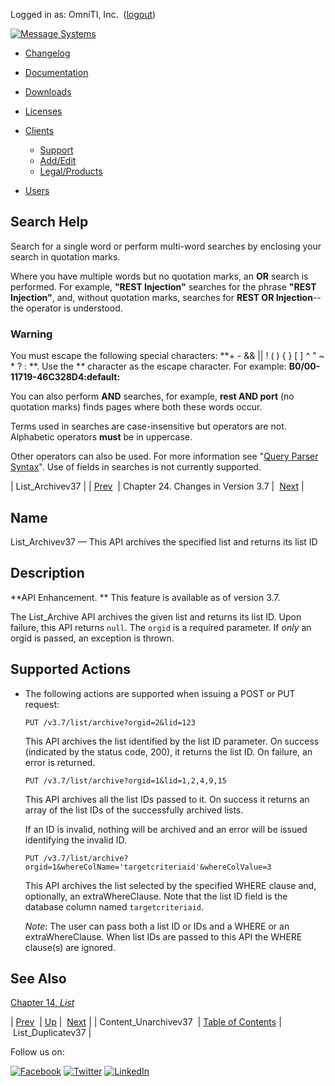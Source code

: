 Logged in as: OmniTI, Inc.  ([logout](https://support.messagesystems.com/logout.php))

[![Message Systems](https://support.messagesystems.com/images/ms-white205.png)](https://support.messagesystems.com/start.php) 

*   [Changelog](https://support.messagesystems.com/start.php?show=changelog)
*   [Documentation](https://support.messagesystems.com/docs/)
*   [Downloads](https://support.messagesystems.com/start.php)

*   [Licenses](https://support.messagesystems.com/license_summary.php)
*   <a href="">Clients</a>
    *   [Support](https://support.messagesystems.com/cs.php)
    *   [Add/Edit](https://support.messagesystems.com/edit_client.php)
    *   [Legal/Products](https://support.messagesystems.com/edit_products.php)
*   [Users](https://support.messagesystems.com/edit_customer.php)

## Search Help

Search for a single word or perform multi-word searches by enclosing your search in quotation marks.

Where you have multiple words but no quotation marks, an **OR** search is performed. For example, **"REST Injection"** searches for the phrase **"REST Injection"**, and, without quotation marks, searches for **REST OR Injection**--the operator is understood.

### Warning

You must escape the following special characters: **+ - && || ! ( ) { } [ ] ^ " ~ * ? : \**. Use the **\** character as the escape character. For example: **B0/00-11719-46C328D4\:default\:**

You can also perform **AND** searches, for example, **rest AND port** (no quotation marks) finds pages where both these words occur.

Terms used in searches are case-insensitive but operators are not. Alphabetic operators **must** be in uppercase.

Other operators can also be used. For more information see "[Query Parser Syntax](https://lucene.apache.org/core/old_versioned_docs/versions/3_0_0/queryparsersyntax.html)". Use of fields in searches is not currently supported.

| List_Archivev37 |
| [Prev](rest.Content_Unarchivev37.php)  | Chapter 24. Changes in Version 3.7 |  [Next](rest.listv375.php) |

<a name="rest.List_Archivev37"></a>
## Name

List_Archivev37 — This API archives the specified list and returns its list ID

<a name="idp1038016"></a>
## Description

**API Enhancement. ** This feature is available as of version 3.7.

The List_Archive API archives the given list and returns its list ID. Upon failure, this API returns `null`. The `orgid` is a required parameter. If *only* an orgid is passed, an exception is thrown.

## Supported Actions

*   The following actions are supported when issuing a POST or PUT request:

    `PUT /v3.7/list/archive?orgid=2&lid=123`

    This API archives the list identified by the list ID parameter. On success (indicated by the status code, 200), it returns the list ID. On failure, an error is returned.

    `PUT /v3.7/list/archive?orgid=1&lid=1,2,4,9,15`

    This API archives all the list IDs passed to it. On success it returns an array of the list IDs of the successfully archived lists.

    If an ID is invalid, nothing will be archived and an error will be issued identifying the invalid ID.

    `PUT /v3.7/list/archive?orgid=1&whereColName='targetcriteriaid'&whereColValue=3`

    This API archives the list selected by the specified WHERE clause and, optionally, an extraWhereClause. Note that the list ID field is the database column named `targetcriteriaid`.

    *Note*: The user can pass both a list ID or IDs and a WHERE or an extraWhereClause. When list IDs are passed to this API the WHERE clause(s) are ignored.

<a name="idp1050096"></a>
## See Also

[Chapter 14, *List*](rest.list.object.php "Chapter 14. List")

| [Prev](rest.Content_Unarchivev37.php)  | [Up](rest.version37.php) |  [Next](rest.listv375.php) |
| Content_Unarchivev37  | [Table of Contents](index.php) |  List_Duplicatev37 |

Follow us on:

[![Facebook](https://support.messagesystems.com/images/icon-facebook.png)](http://www.facebook.com/messagesystems) [![Twitter](https://support.messagesystems.com/images/icon-twitter.png)](http://twitter.com/#!/MessageSystems) [![LinkedIn](https://support.messagesystems.com/images/icon-linkedin.png)](http://www.linkedin.com/company/message-systems)